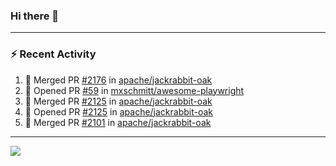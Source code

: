 ### Hi there 👋

---

### :zap: Recent Activity

<!--START_SECTION:activity-->
1. 🎉 Merged PR [#2176](https://github.com/apache/jackrabbit-oak/pull/2176) in [apache/jackrabbit-oak](https://github.com/apache/jackrabbit-oak)
2. 💪 Opened PR [#59](https://github.com/mxschmitt/awesome-playwright/pull/59) in [mxschmitt/awesome-playwright](https://github.com/mxschmitt/awesome-playwright)
3. 🎉 Merged PR [#2125](https://github.com/apache/jackrabbit-oak/pull/2125) in [apache/jackrabbit-oak](https://github.com/apache/jackrabbit-oak)
4. 💪 Opened PR [#2125](https://github.com/apache/jackrabbit-oak/pull/2125) in [apache/jackrabbit-oak](https://github.com/apache/jackrabbit-oak)
5. 🎉 Merged PR [#2101](https://github.com/apache/jackrabbit-oak/pull/2101) in [apache/jackrabbit-oak](https://github.com/apache/jackrabbit-oak)
<!--END_SECTION:activity-->

---

<!--
**fabriziofortino/fabriziofortino** is a ✨ _special_ ✨ repository because its `README.md` (this file) appears on your GitHub profile.

Here are some ideas to get you started:

- 🔭 I’m currently working on ...
- 🌱 I’m currently learning ...
- 👯 I’m looking to collaborate on ...
- 🤔 I’m looking for help with ...
- 💬 Ask me about ...
- 📫 How to reach me: ...
- 😄 Pronouns: ...
- ⚡ Fun fact: ...
-->
![](https://komarev.com/ghpvc/?username=fabriziofortino)
